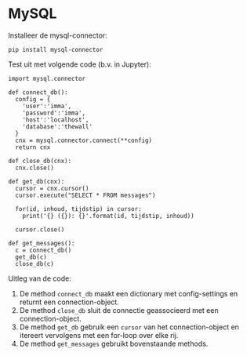 # MySQL

Installeer de mysql-connector:

```
pip install mysql-connector
```

Test uit met volgende code (b.v. in Jupyter):

```
import mysql.connector

def connect_db():
  config = {
    'user':'imma',
    'password':'imma',
    'host':'localhost',
    'database':'thewall'
  }
  cnx = mysql.connector.connect(**config)
  return cnx

def close_db(cnx):
  cnx.close()

def get_db(cnx):
  cursor = cnx.cursor()
  cursor.execute("SELECT * FROM messages")
  
  for(id, inhoud, tijdstip) in cursor:
    print('{} ({}): {}'.format(id, tijdstip, inhoud))
    
  cursor.close()

def get_messages():
  c = connect_db()
  get_db(c)
  close_db(c)
```

Uitleg van de code:

1. De method `connect_db` maakt een dictionary met config-settings
   en returnt een connection-object.
2. De method `close_db` sluit de connectie geassocieerd met een
   connection-object.
3. De method `get_db` gebruik een `cursor` van het connection-object
   en itereert vervolgens met een for-loop over elke rij.
4. De method `get_messages` gebruikt bovenstaande methods.

